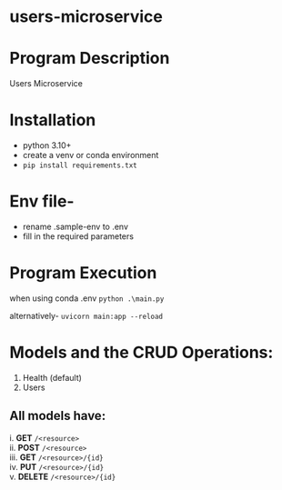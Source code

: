 # users-microservice

# Program Description
Users Microservice

# Installation

- python 3.10+
- create a venv or conda environment
- `pip install requirements.txt`

# Env file-

- rename .sample-env to .env
- fill in the required parameters

# Program Execution

when using conda .env
`python .\main.py`

alternatively-
`uvicorn main:app --reload`

# Models and the CRUD Operations:

1) Health (default)
2) Users

## All models have:
i. **GET** `/<resource>`  
ii. **POST** `/<resource>`  
iii. **GET** `/<resource>/{id}`  
iv. **PUT** `/<resource>/{id}`  
v. **DELETE** `/<resource>/{id}`  
